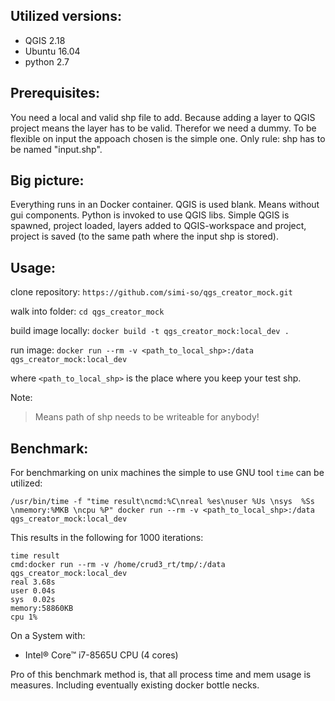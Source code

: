 Utilized versions:
------------------

* QGIS 2.18
* Ubuntu 16.04
* python 2.7

Prerequisites:
--------------

You need a local and valid shp file to add. Because adding a layer to QGIS project means the layer has to be valid.
Therefor we need a dummy. To be flexible on input the appoach chosen is the simple one. Only rule: shp has to be 
named "input.shp".

Big picture:
------------

Everything runs in an Docker container. QGIS is used blank. Means without gui components. Python is invoked to use QGIS libs. Simple QGIS is spawned,
project loaded, layers added to QGIS-workspace and project, project is saved (to the same path where the input shp is stored).

Usage:
------

clone repository:
`https://github.com/simi-so/qgs_creator_mock.git`

walk into folder:
`cd qgs_creator_mock`

build image locally:
`docker build -t qgs_creator_mock:local_dev .`

run image:
`docker run --rm -v <path_to_local_shp>:/data qgs_creator_mock:local_dev`

where `<path_to_local_shp>` is the place where you keep your test shp.

Note:

> Means path of shp needs to be writeable for anybody!

Benchmark:
----------

For benchmarking on unix machines the simple to use GNU tool `time` can be utilized:

`/usr/bin/time -f "time result\ncmd:%C\nreal %es\nuser %Us \nsys  %Ss \nmemory:%MKB \ncpu %P" docker run --rm -v <path_to_local_shp>:/data qgs_creator_mock:local_dev`

This results in the following for 1000 iterations:

```
time result
cmd:docker run --rm -v /home/crud3_rt/tmp/:/data qgs_creator_mock:local_dev
real 3.68s
user 0.04s 
sys  0.02s 
memory:58860KB 
cpu 1%
```

On a System with:
* Intel® Core™ i7-8565U CPU (4 cores)

Pro of this benchmark method is, that all process time and mem usage is measures. Including eventually existing docker bottle necks.
